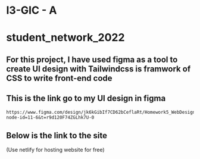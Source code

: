 # I3-GIC - A
# student_network_2022

## For this project, I have used figma as a tool to create UI design with Tailwindcss is framwork of CSS to write front-end code

## This is the link go to my UI design in figma
    https://www.figma.com/design/jk6kGibIf7CD62bCeflaRt/Homework5_WebDesign_HENG_MENGHY_e20200276?node-id=11-6&t=r9d120F74ZGLhk7U-0
    
## Below is the link to the site
   (Use netlify for hosting website for free)


